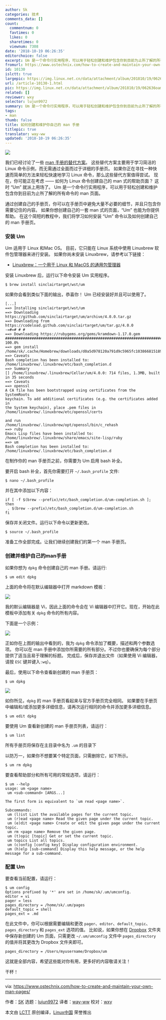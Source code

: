 ```yaml
---
author: Sk
categories: 技术
comments_data: []
count:
  commentnum: 0
  favtimes: 0
  likes: 0
  sharetimes: 0
  viewnum: 7308
date: '2018-10-19 06:26:35'
editorchoice: false
excerpt: Um 是一个命令行实用程序，可以用于轻松创建和维护包含你到目前为止所了解的所有命令的 man 页面。
fromurl: https://www.ostechnix.com/how-to-create-and-maintain-your-own-man-pages/
id: 10130
islctt: true
largepic: https://img.linux.net.cn/data/attachment/album/201810/19/062636oamaqp01aun6vqov.png
url: /article-10130-1.html
pic: https://img.linux.net.cn/data/attachment/album/201810/19/062636oamaqp01aun6vqov.png.thumb.jpg
related: []
reviewer: wxy
selector: lujun9972
summary: Um 是一个命令行实用程序，可以用于轻松创建和维护包含你到目前为止所了解的所有命令的 man 页面。
tags:
- man
thumb: false
title: 如何创建和维护你自己的 man 手册
titlepic: true
translator: way-ww
updated: '2018-10-19 06:26:35'
---
```


![](/data/attachment/album/201810/19/062636oamaqp01aun6vqov.png)


我们已经讨论了一些 [man 手册的替代方案](https://www.ostechnix.com/3-good-alternatives-man-pages-every-linux-user-know/)。 这些替代方案主要用于学习简洁的 Linux 命令示例，而无需通过全面而过于详细的手册页。 如果你正在寻找一种快速而简单的方法来轻松快速地学习 Linux 命令，那么这些替代方案值得尝试。 现在，你可能正在考虑 —— 如何为 Linux 命令创建自己的 man 式的帮助页面？ 这时 “Um” 就派上用场了。 Um 是一个命令行实用程序，可以用于轻松创建和维护包含你到目前为止所了解的所有命令的 man 页面。


通过创建自己的手册页，你可以在手册页中避免大量不必要的细节，并且只包含你需要记住的内容。 如果你想创建自己的一套 man 式的页面，“Um” 也能为你提供帮助。 在这个简短的教程中，我们将学习如何安装 “Um” 命令以及如何创建自己的 man 手册页。


### 安装 Um


Um 适用于 Linux 和Mac OS。 目前，它只能在 Linux 系统中使用 Linuxbrew 软件包管理器来进行安装。 如果你尚未安装 Linuxbrew，请参考以下链接：


* [Linuxbrew：一个用于 Linux 和 MacOS 的通用包管理器](https://www.ostechnix.com/linuxbrew-common-package-manager-linux-mac-os-x/)


安装 Linuxbrew 后，运行以下命令安装 Um 实用程序。



```
$ brew install sinclairtarget/wst/um
```

如果你会看到类似下面的输出，恭喜你！ Um 已经安装好并且可以使用了。



```
[...]
==> Installing sinclairtarget/wst/um
==> Downloading https://github.com/sinclairtarget/um/archive/4.0.0.tar.gz
==> Downloading from https://codeload.github.com/sinclairtarget/um/tar.gz/4.0.0
-=#=# # #
==> Downloading https://rubygems.org/gems/kramdown-1.17.0.gem
######################################################################## 100.0%
==> gem install /home/sk/.cache/Homebrew/downloads/d0a5d978120a791d9c5965fc103866815189a4e3939
==> Caveats
Bash completion has been installed to:
/home/linuxbrew/.linuxbrew/etc/bash_completion.d
==> Summary
[] /home/linuxbrew/.linuxbrew/Cellar/um/4.0.0: 714 files, 1.3MB, built in 35 seconds
==> Caveats
==> openssl
A CA file has been bootstrapped using certificates from the SystemRoots
keychain. To add additional certificates (e.g. the certificates added in
the System keychain), place .pem files in
/home/linuxbrew/.linuxbrew/etc/openssl/certs

and run
/home/linuxbrew/.linuxbrew/opt/openssl/bin/c_rehash
==> ruby
Emacs Lisp files have been installed to:
/home/linuxbrew/.linuxbrew/share/emacs/site-lisp/ruby
==> um
Bash completion has been installed to:
/home/linuxbrew/.linuxbrew/etc/bash_completion.d
```

在制作你的 man 手册页之前，你需要为 Um 启用 bash 补全。


要开启 bash 补全，首先你需要打开 `~/.bash_profile` 文件:



```
$ nano ~/.bash_profile
```

并在其中添加以下内容：



```
if [ -f $(brew --prefix)/etc/bash_completion.d/um-completion.sh ]; then
 . $(brew --prefix)/etc/bash_completion.d/um-completion.sh
fi
```

保存并关闭文件。运行以下命令以更新更改。



```
$ source ~/.bash_profile
```

准备工作全部完成。让我们继续创建我们的第一个 man 手册页。


### 创建并维护自己的man手册


如果你想为 `dpkg` 命令创建自己的 man 手册。请运行:



```
$ um edit dpkg
```

上面的命令将在默认编辑器中打开 markdown 模板：


![](/data/attachment/album/201810/19/062637gsizhv5ohhaoadnl.png)


我的默认编辑器是 Vi，因此上面的命令会在 Vi 编辑器中打开它。现在，开始在此模板中添加有关 `dpkg` 命令的所有内容。


下面是一个示例：


![](/data/attachment/album/201810/19/062638pqq3cz99v1j6urxp.png)


正如你在上图的输出中看到的，我为 `dpkg` 命令添加了概要，描述和两个参数选项。 你可以在 man 手册中添加你所需要的所有部分。不过你也要确保为每个部分提供了适当且易于理解的标题。 完成后，保存并退出文件（如果使用 Vi 编辑器，请按 `ESC` 键并键入`:wq`）。


最后，使用以下命令查看新创建的 man 手册页：



```
$ um dpkg
```

![](/data/attachment/album/201810/19/062639zw2h1m7ml9sfa2s7.png)


如你所见，`dpkg` 的 man 手册页看起来与官方手册页完全相同。 如果要在手册页中编辑和/或添加更多详细信息，请再次运行相同的命令并添加更多详细信息。



```
$ um edit dpkg
```

要使用 Um 查看新创建的 man 手册页列表，请运行：



```
$ um list
```

所有手册页将保存在主目录中名为 `.um` 的目录下


以防万一，如果你不想要某个特定页面，只需删除它，如下所示。



```
$ um rm dpkg
```

要查看帮助部分和所有可用的常规选项，请运行：



```
$ um --help
usage: um <page name>
 um <sub-command> [ARGS...]

The first form is equivalent to `um read <page name>`.

Subcommands:
 um (l)ist List the available pages for the current topic.
 um (r)ead <page name> Read the given page under the current topic.
 um (e)dit <page name> Create or edit the given page under the current topic.
 um rm <page name> Remove the given page.
 um (t)opic [topic] Get or set the current topic.
 um topics List all topics.
 um (c)onfig [config key] Display configuration environment.
 um (h)elp [sub-command] Display this help message, or the help message for a sub-command.
```

### 配置 Um


要查看当前配置，请运行：



```
$ um config
Options prefixed by '*' are set in /home/sk/.um/umconfig.
editor = vi
pager = less
pages_directory = /home/sk/.um/pages
default_topic = shell
pages_ext = .md
```

在此文件中，你可以根据需要编辑和更改 `pager`、`editor`、`default_topic`、`pages_directory` 和 `pages_ext` 选项的值。 比如说，如果你想在 [Dropbox](https://www.ostechnix.com/install-dropbox-in-ubuntu-18-04-lts-desktop/) 文件夹中保存新创建的 Um 页面，只需更改 `~/.um/umconfig` 文件中 `pages_directory` 的值并将其更改为 Dropbox 文件夹即可。



```
pages_directory = /Users/myusername/Dropbox/um
```

这就是全部内容，希望这些能对你有用，更多好的内容敬请关注！


干杯！




---


via: <https://www.ostechnix.com/how-to-create-and-maintain-your-own-man-pages/>


作者：[SK](https://www.ostechnix.com/author/sk/) 选题：[lujun9972](https://github.com/lujun9972) 译者：[way-ww](https://github.com/way-ww) 校对：[wxy](https://github.com/wxy)


本文由 [LCTT](https://github.com/LCTT/TranslateProject) 原创编译，[Linux中国](https://linux.cn/) 荣誉推出